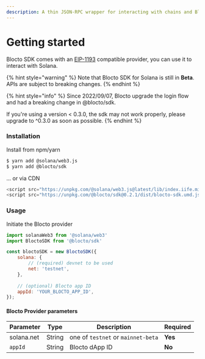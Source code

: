 ```yaml
---
description: A thin JSON-RPC wrapper for interacting with chains and Blocto wallet.
---
```


# Getting started

Blocto SDK comes with an [EIP-1193](https://github.com/ethereum/EIPs/blob/master/EIPS/eip-1193.md) compatible provider, you can use it to interact with Solana.

{% hint style="warning" %}
Note that Blocto SDK for Solana is still in **Beta**.\
APIs are subject to breaking changes.
{% endhint %}

{% hint style="info" %}
Since 2022/09/07, Blocto upgrade the login flow and had a breaking change in @blocto/sdk.&#x20;

If you're using a version < 0.3.0, the sdk may not work properly, please upgrade to ^0.3.0 as soon as possible.
{% endhint %}

### Installation

Install from npm/yarn

```bash
$ yarn add @solana/web3.js
$ yarn add @blocto/sdk
```

... or via CDN

```javascript
<script src="https://unpkg.com/@solana/web3.js@latest/lib/index.iife.min.js"></script>
<script src="https://unpkg.com/@blocto/sdk@0.2.1/dist/blocto-sdk.umd.js" crossorigin="anonymous" referrerpolicy="no-referrer"></script>
```

### **Usage**

Initiate the Blocto provider&#x20;

```javascript
import solanaWeb3 from '@solana/web3'
import BloctoSDK from '@blocto/sdk'

const bloctoSDK = new BloctoSDK({
    solana: {
        // (required) devnet to be used
        net: 'testnet',
    },
    
    // (optional) Blocto app ID
    appId: 'YOUR_BLOCTO_APP_ID',
});
```

#### Blocto Provider parameters

| Parameter  | Type   | Description                        | Required |
| ---------- | ------ | ---------------------------------- | -------- |
| solana.net | String | one of `testnet` or `mainnet-beta` | **Yes**  |
| `appId`    | String | Blocto dApp ID                     | **No**   |

